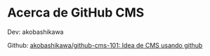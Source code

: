 # Acerca de GitHub CMS

Dev: akobashikawa

Github: [akobashikawa/github-cms-101: Idea de CMS usando github](https://github.com/akobashikawa/github-cms-101)